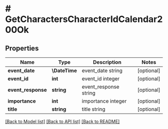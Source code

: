 # # GetCharactersCharacterIdCalendar200Ok

## Properties

Name | Type | Description | Notes
------------ | ------------- | ------------- | -------------
**event_date** | **\DateTime** | event_date string | [optional]
**event_id** | **int** | event_id integer | [optional]
**event_response** | **string** | event_response string | [optional]
**importance** | **int** | importance integer | [optional]
**title** | **string** | title string | [optional]

[[Back to Model list]](../../README.md#models) [[Back to API list]](../../README.md#endpoints) [[Back to README]](../../README.md)
